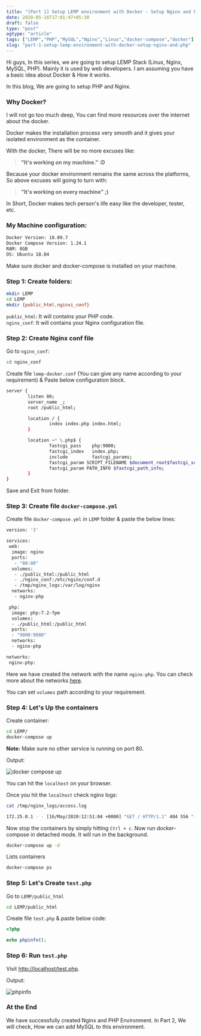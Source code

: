 ```yaml
---
title: "[Part 1] Setup LEMP environment with Docker - Setup Nginx and PHP"
date: 2020-05-16T17:01:47+05:30
draft: false
type: "post"
ogtype: "article"
tags: ["LEMP","PHP","MySQL","Nginx","Linux","docker-compose","docker"]
slug: "part-1-setup-lemp-environment-with-docker-setup-nginx-and-php"
---
```


Hi guys, In this series, we are going to setup LEMP Stack (Linux, Nginx, MySQL, PHP). Mainly it is used by web developers. I am assuming you have a basic idea about Docker & How it works. 

In this blog, We are going to setup PHP and Nginx.

### Why Docker?

I will not go too much deep, You can find more resources over the internet about the docker. 

Docker makes the installation process very smooth and it gives your isolated environment as the container. 

With the docker, There will be no more excuses like:

> **”It's working on my machine.”  :D**

Because your docker environment remains the same across the platforms, So above excuses will going to turn with:

> **”It's working on every machine” ;)**

In Short, Docker makes tech person's life easy like the developer, tester, etc.

### My Machine configuration:

```sh
Docker Version: 18.09.7
Docker Compose Version: 1.24.1
RAM: 8GB
OS: Ubuntu 18.04
```

Make sure docker and docker-compose is installed on your machine. 

### Step 1: Create folders:

```sh
mkdir LEMP
cd LEMP
mkdir {public_html,nginxi_conf}
```

`public_html`: It will contains your PHP code.  
`nginx_conf`: It will contains your Nginx configuration file. 


### Step 2: Create Nginx conf file

Go to `nginx_conf`:

```sh
cd nginx_conf
```

Create file `lemp-docker.conf` (You can give any name according to your requirement) & Paste below configuration block.

```sh
server {
		listen 80;
		server_name _;
		root /public_html;

		location / {
				index index.php index.html;
		}

		location ~* \.php$ {
				fastcgi_pass    php:9000;
				fastcgi_index   index.php;
				include         fastcgi_params;
				fastcgi_param SCRIPT_FILENAME $document_root$fastcgi_script_name;
				fastcgi_param PATH_INFO $fastcgi_path_info;
		}
}
```

Save and Exit from folder.

### Step 3: Create file `docker-compose.yml`

Create file `docker-compose.yml` in `LEMP` folder & paste the below lines: 

```sh
version: '3'

services:
 web:
  image: nginx
  ports:
   - "80:80" 
  volumes:
   - ./public_html:/public_html
   - ./nginx_conf:/etc/nginx/conf.d
   - /tmp/nginx_logs:/var/log/nginx 
  networks:
   - nginx-php

 php:
  image: php:7.2-fpm
  volumes:
  - ./public_html:/public_html
  ports:
  - "9000:9000"
  networks:
  - nginx-php

networks:
 nginx-php:
```

Here we have created the network with the name `nginx-php`. You can check more about the networks [here](https://docs.docker.com/compose/networking/#specify-custom-networks).

You can set `volumes` path according to your requirement. 

### Step 4: Let's Up the containers

Create container:

```sh
cd LEMP/
docker-compose up
```

**Note:** Make sure no other service is running on port 80.

Output:

![docker compose up](/img/lemp-docker/docker-compose-up.png)


You can hit the `localhost` on your browser.

Once you hit the `localhost` check nginx logs:

```sh
cat /tmp/nginx_logs/access.log 

172.25.0.1 - - [16/May/2020:12:51:04 +0000] "GET / HTTP/1.1" 404 556 "-" "Mozilla/5.0 (X11; Linux x86_64) AppleWebKit/537.36 (KHTML, like Gecko) Chrome/80.0.3987.163 Safari/537.36" "-"
```

Now stop the containers by simply hitting `Ctrl + c`. Now run docker-compose in detached mode. It will run in the background.

```sh
docker-compose up -d
```

Lists containers

```sh
docker-compose ps
```

### Step 5: Let's Create `test.php`

Go to `LEMP/public_html`

```sh
cd LEMP/public_html
```

Create file `test.php` & paste below code:

```php
<?php

echo phpinfo();
```

### Step 6: Run `test.php`

Visit [http://localhost/test.php](http://localhost/test.php).

Output:

![phpinfo](/img/lemp-docker/phpinfo.png)

### At the End

We have successfully created Nginx and PHP Environment. In Part 2, We will check, How we can add MySQL to this environment.  
